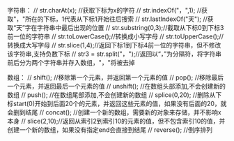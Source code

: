 字符串：
//				str.charAt(x); //获取下标为x的字符
//				str.indexOf("，",1); //获取"，"所在的下标，1代表从下标1开始往后搜索
//				str.lastIndexOf("天"); //获取“天”字在字符串中最后出现的位置
//				str.substring(0,3);//截取从下标0到下标3前一位的字符串
//				str.toLowerCase();//转换成小写字母
//				str.toUpperCase();//转换成大写字母
//				str.slice(1,4);//返回下标1到下标4前一位的字符串，但不修改该字符串,支持负数下标
//				str3 = str.split("，");//返回以“，”为分隔符，将字符串前后分为两个字符串并存入数组，"，"将被去掉


数组：
//				shift(); //移除第一个元素，并返回第一个元素的值
//				pop(); //移除最后一个元素，并返回最后一个元素的值
//				unshift(); //在数组头部添加,不会创建新的数组
//				push(); //在数组尾部添加,不会创建新的数组
//				splice(0,20); //删除从下标start(0)开始到后面20个的元素，并返回这些元素的值，如果没有后面的20，就会删到结尾
//				concat(); //创建一个新的数组，需要新的对象来存储，并不影响x本身
//				slice(2,10);//返回从索引2到索引10的元素的值，但不包含索引10的值，并创建一个新的数组，如果没有指定end会直接到结尾
//				reverse(); //倒序排列